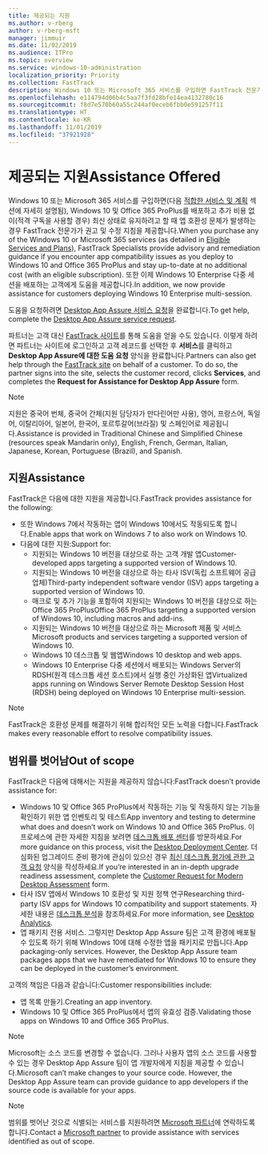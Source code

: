 ```yaml
---
title: 제공되는 지원
ms.author: v-rberg
author: v-rberg-msft
manager: jimmuir
ms.date: 11/02/2019
ms.audience: ITPro
ms.topic: overview
ms.service: windows-10-administration
localization_priority: Priority
ms.collection: FastTrack
description: Windows 10 또는 Microsoft 365 서비스를 구입하면 FastTrack 전문가가 Windows 10 및 Office 365 ProPlus를 배포하고 추가 비용 없이(적격 구독을 사용할 경우) 최신 상태로 유지하기 위한 권고 및 수정 지침을 제공합니다.
ms.openlocfilehash: e114794d06b4c5aa7f3fd28bfe14ea4132780c16
ms.sourcegitcommit: f8d7e570b60a55c244af0eceb6fbb0e591257f11
ms.translationtype: HT
ms.contentlocale: ko-KR
ms.lasthandoff: 11/01/2019
ms.locfileid: "37921928"
---
```

# <a name="assistance-offered"></a><span data-ttu-id="59bb0-103">제공되는 지원</span><span class="sxs-lookup"><span data-stu-id="59bb0-103">Assistance Offered</span></span>  

<span data-ttu-id="59bb0-104">Windows 10 또는 Microsoft 365 서비스를 구입하면(다음 [적합한 서비스 및 계획](M365-eligible-services-and-plans.md) 섹션에 자세히 설명됨), Windows 10 및 Office 365 ProPlus를 배포하고 추가 비용 없이(적격 구독을 사용할 경우) 최신 상태로 유지하려고 할 때 앱 호환성 문제가 발생하는 경우 FastTrack 전문가가 권고 및 수정 지침을 제공합니다.</span><span class="sxs-lookup"><span data-stu-id="59bb0-104">When you purchase any of the Windows 10 or Microsoft 365 services (as detailed in [Eligible Services and Plans](M365-eligible-services-and-plans.md)), FastTrack Specialists provide advisory and remediation guidance if you encounter app compatibility issues as you deploy to Windows 10 and Office 365 ProPlus and stay up-to-date at no additional cost (with an eligible subscription).</span></span> <span data-ttu-id="59bb0-105">또한 이제 Windows 10 Enterprise 다중 세션을 배포하는 고객에게 도움을 제공합니다.</span><span class="sxs-lookup"><span data-stu-id="59bb0-105">In addition, we now provide assistance for customers deploying Windows 10 Enterprise multi-session.</span></span>

<span data-ttu-id="59bb0-106">도움을 요청하려면 [Desktop App Assure 서비스 요청](https://go.microsoft.com/fwlink/?linkid=2022721)을 완료합니다.</span><span class="sxs-lookup"><span data-stu-id="59bb0-106">To get help, complete the [Desktop App Assure service request](https://go.microsoft.com/fwlink/?linkid=2022721).</span></span>

<span data-ttu-id="59bb0-p102">파트너는 고객 대신 [FastTrack 사이트](https://go.microsoft.com/fwlink/?linkid=780698)를 통해 도움을 얻을 수도 있습니다. 이렇게 하려면 파트너는 사이트에 로그인하고 고객 레코드를 선택한 후 **서비스**를 클릭하고 **Desktop App Assure에 대한 도움 요청** 양식을 완료합니다.</span><span class="sxs-lookup"><span data-stu-id="59bb0-p102">Partners can also get help through the [FastTrack site](https://go.microsoft.com/fwlink/?linkid=780698) on behalf of a customer. To do so, the partner signs into the site, selects the customer record, clicks **Services**, and completes the **Request for Assistance for Desktop App Assure** form.</span></span>

> [!NOTE]
> <span data-ttu-id="59bb0-109">지원은 중국어 번체, 중국어 간체(지원 담당자가 만다린어만 사용), 영어, 프랑스어, 독일어, 이탈리아어, 일본어, 한국어, 포르투갈어(브라질) 및 스페인어로 제공됩니다.</span><span class="sxs-lookup"><span data-stu-id="59bb0-109">Assistance is provided in Traditional Chinese and Simplified Chinese (resources speak Mandarin only), English, French, German, Italian, Japanese, Korean, Portuguese (Brazil), and Spanish.</span></span> 

## <a name="assistance"></a><span data-ttu-id="59bb0-110">지원</span><span class="sxs-lookup"><span data-stu-id="59bb0-110">Assistance</span></span>

<span data-ttu-id="59bb0-111">FastTrack은 다음에 대한 지원을 제공합니다.</span><span class="sxs-lookup"><span data-stu-id="59bb0-111">FastTrack provides assistance for the following:</span></span>
- <span data-ttu-id="59bb0-112">또한 Windows 7에서 작동하는 앱이 Windows 10에서도 작동되도록 합니다.</span><span class="sxs-lookup"><span data-stu-id="59bb0-112">Enable apps that work on Windows 7 to also work on Windows 10.</span></span>
- <span data-ttu-id="59bb0-113">다음에 대한 지원:</span><span class="sxs-lookup"><span data-stu-id="59bb0-113">Support for:</span></span>
    - <span data-ttu-id="59bb0-114">지원되는 Windows 10 버전을 대상으로 하는 고객 개발 앱</span><span class="sxs-lookup"><span data-stu-id="59bb0-114">Customer-developed apps targeting a supported version of Windows 10.</span></span>
    - <span data-ttu-id="59bb0-115">지원되는 Windows 10 버전을 대상으로 하는 타사 ISV(독립 소프트웨어 공급업체)</span><span class="sxs-lookup"><span data-stu-id="59bb0-115">Third-party independent software vendor (ISV) apps targeting a supported version of Windows 10.</span></span>
    - <span data-ttu-id="59bb0-116">매크로 및 추가 기능을 포함하여 지원되는 Windows 10 버전을 대상으로 하는 Office 365 ProPlus</span><span class="sxs-lookup"><span data-stu-id="59bb0-116">Office 365 ProPlus targeting a supported version of Windows 10, including macros and add-ins.</span></span>
    - <span data-ttu-id="59bb0-117">지원되는 Windows 10 버전을 대상으로 하는 Microsoft 제품 및 서비스</span><span class="sxs-lookup"><span data-stu-id="59bb0-117">Microsoft products and services targeting a supported version of Windows 10.</span></span>
    - <span data-ttu-id="59bb0-118">Windows 10 데스크톱 및 웹앱</span><span class="sxs-lookup"><span data-stu-id="59bb0-118">Windows 10 desktop and web apps.</span></span>
    - <span data-ttu-id="59bb0-119">Windows 10 Enterprise 다중 세션에서 배포되는 Windows Server의 RDSH(원격 데스크톱 세션 호스트)에서 실행 중인 가상화된 앱</span><span class="sxs-lookup"><span data-stu-id="59bb0-119">Virtualized apps running on Windows Server Remote Desktop Session Host (RDSH) being deployed on Windows 10 Enterprise multi-session.</span></span>

> [!NOTE]
> <span data-ttu-id="59bb0-120">FastTrack은 호환성 문제를 해결하기 위해 합리적인 모든 노력을 다합니다.</span><span class="sxs-lookup"><span data-stu-id="59bb0-120">FastTrack makes every reasonable effort to resolve compatibility issues.</span></span> 

## <a name="out-of-scope"></a><span data-ttu-id="59bb0-121">범위를 벗어남</span><span class="sxs-lookup"><span data-stu-id="59bb0-121">Out of scope</span></span>

<span data-ttu-id="59bb0-122">FastTrack은 다음에 대해서는 지원을 제공하지 않습니다:</span><span class="sxs-lookup"><span data-stu-id="59bb0-122">FastTrack doesn’t provide assistance for:</span></span>
- <span data-ttu-id="59bb0-123">Windows 10 및 Office 365 ProPlus에서 작동하는 기능 및 작동하지 않는 기능을 확인하기 위한 앱 인벤토리 및 테스트</span><span class="sxs-lookup"><span data-stu-id="59bb0-123">App inventory and testing to determine what does and doesn’t work on Windows 10 and Office 365 ProPlus.</span></span> <span data-ttu-id="59bb0-124">이 프로세스에 관한 자세한 지침을 보려면 [데스크톱 배포 센터](https://go.microsoft.com/fwlink/?linkid=2080140)를 방문하세요.</span><span class="sxs-lookup"><span data-stu-id="59bb0-124">For more guidance on this process, visit the [Desktop Deployment Center](https://go.microsoft.com/fwlink/?linkid=2080140).</span></span> <span data-ttu-id="59bb0-125">더 심화된 업그레이드 준비 평가에 관심이 있으신 경우 [최신 데스크톱 평가에 관한 고객 요청](https://go.microsoft.com/fwlink/?linkid=2053818) 양식을 작성하세요.</span><span class="sxs-lookup"><span data-stu-id="59bb0-125">If you’re interested in an in-depth upgrade readiness assessment, complete the [Customer Request for Modern Desktop Assessment](https://go.microsoft.com/fwlink/?linkid=2053818) form.</span></span>
- <span data-ttu-id="59bb0-126">타사 ISV 앱에서 Windows 10 호환성 및 지원 정책 연구</span><span class="sxs-lookup"><span data-stu-id="59bb0-126">Researching third-party ISV apps for Windows 10 compatibility and support statements.</span></span> <span data-ttu-id="59bb0-127">자세한 내용은 [데스크톱 분석](https://docs.microsoft.com/ko-KR/sccm/desktop-analytics/overview)을 참조하세요.</span><span class="sxs-lookup"><span data-stu-id="59bb0-127">For more information, see [Desktop Analytics](https://docs.microsoft.com/ko-KR/sccm/desktop-analytics/overview).</span></span>
- <span data-ttu-id="59bb0-p105">앱 패키지 전용 서비스. 그렇지만 Desktop App Assure 팀은 고객 환경에 배포될 수 있도록 하기 위해 WIndows 10에 대해 수정한 앱을 패키지로 만듭니다.</span><span class="sxs-lookup"><span data-stu-id="59bb0-p105">App packaging-only services. However, the Desktop App Assure team packages apps that we have remediated for Windows 10 to ensure they can be deployed in the customer’s environment.</span></span>

<span data-ttu-id="59bb0-130">고객의 책임은 다음과 같습니다:</span><span class="sxs-lookup"><span data-stu-id="59bb0-130">Customer responsibilities include:</span></span>
- <span data-ttu-id="59bb0-131">앱 목록 만들기.</span><span class="sxs-lookup"><span data-stu-id="59bb0-131">Creating an app inventory.</span></span>
- <span data-ttu-id="59bb0-132">Windows 10 및 Office 365 ProPlus에서 앱의 유효성 검증.</span><span class="sxs-lookup"><span data-stu-id="59bb0-132">Validating those apps on Windows 10 and Office 365 ProPlus.</span></span>

> [!NOTE]
> <span data-ttu-id="59bb0-p106">Microsoft는 소스 코드를 변경할 수 없습니다. 그러나 사용자 앱의 소스 코드를 사용할 수 있는 경우 Desktop App Assure 팀이 앱 개발자에게 지침을 제공할 수 있습니다.</span><span class="sxs-lookup"><span data-stu-id="59bb0-p106">Microsoft can’t make changes to your source code. However, the Desktop App Assure team can provide guidance to app developers if the source code is available for your apps.</span></span>

> [!NOTE]
> <span data-ttu-id="59bb0-135">범위를 벗어난 것으로 식별되는 서비스를 지원하려면 [Microsoft 파트너](https://go.microsoft.com/fwlink/?linkid=2080150)에 연락하도록 합니다.</span><span class="sxs-lookup"><span data-stu-id="59bb0-135">Contact a [Microsoft partner](https://go.microsoft.com/fwlink/?linkid=2080150) to provide assistance with services identified as out of scope.</span></span>
